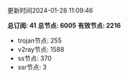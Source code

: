 更新时间2024-01-28 11:09:46

**总订阅: 41**
**总节点: 6005**
**有效节点: 2216**
- trojan节点: 255
- v2ray节点: 1588
- ss节点: 370
- ssr节点: 3
